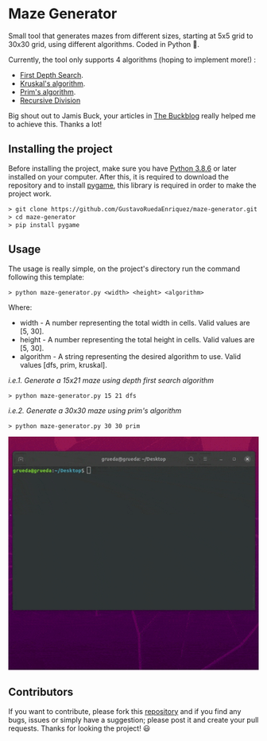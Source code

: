 # Maze Generator
Small tool that generates mazes from different sizes, starting at 5x5 grid to 30x30 grid, using different algorithms. Coded in Python 🐍.

Currently, the tool only supports 4 algorithms (hoping to implement more!) :
* [First Depth Search](https://en.wikipedia.org/wiki/Depth-first_search).
* [Kruskal's algorithm](https://en.wikipedia.org/wiki/Kruskal%27s_algorithm).
* [Prim's algorithm](https://en.wikipedia.org/wiki/Prim%27s_algorithm).
* [Recursive Division](https://en.wikipedia.org/wiki/Maze_generation_algorithm#Recursive_division_method)

Big shout out to Jamis Buck, your articles in [The Buckblog](http://weblog.jamisbuck.org/) really helped me to achieve this. Thanks a lot!

## Installing the project
Before installing the project, make sure you have [Python 3.8.6](https://www.python.org/downloads/release/python-386/) or later installed on your computer. After this, it is required to download the repository and to install [pygame](https://www.pygame.org/news), this library is required in order to make the project work.

```
> git clone https://github.com/GustavoRuedaEnriquez/maze-generator.git
> cd maze-generator
> pip install pygame
```

## Usage
The usage is really simple, on the project's directory run the command following this template:
```
> python maze-generator.py <width> <height> <algorithm>
```
Where:
* width - A number representing the total width in cells. Valid values are [5, 30].
* height - A number representing the total height in cells. Valid values are [5, 30].
* algorithm - A string representing the desired algorithm to use. Valid values [dfs, prim, kruskal].

*i.e.1. Generate a 15x21 maze using depth first search algorithm*
```
> python maze-generator.py 15 21 dfs
```

*i.e.2. Generate a 30x30 maze using prim's algorithm*
```
> python maze-generator.py 30 30 prim
```

<div align='center'>
<img src="./gifs/usage.gif" alt="Demo"/>
</div>

## Contributors
If you want to contribute, please fork this [repository](https://github.com/GustavoRuedaEnriquez/maze-generator) and if you find any bugs, issues or simply have a suggestion; please post it and create your pull requests. Thanks for looking the project! 😃
